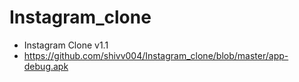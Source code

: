 # Instagram_clone
* Instagram Clone v1.1
* https://github.com/shivv004/Instagram_clone/blob/master/app-debug.apk
